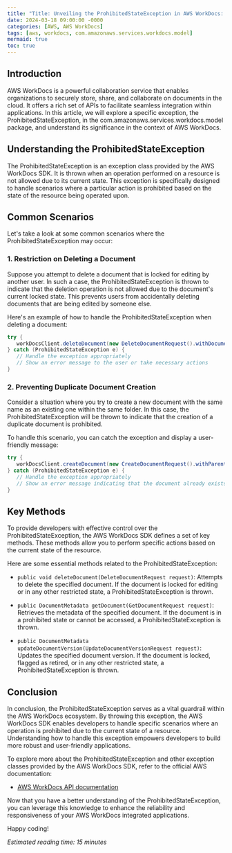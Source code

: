 ```yaml
---
title: "Title: Unveiling the ProhibitedStateException in AWS WorkDocs: A Deep Dive into Its Implementation"
date: 2024-03-18 09:00:00 -0000
categories: [AWS, AWS WorkDocs]
tags: [aws, workdocs, com.amazonaws.services.workdocs.model]
mermaid: true
toc: true
---
```



## Introduction
  
AWS WorkDocs is a powerful collaboration service that enables organizations to securely store, share, and collaborate on documents in the cloud. It offers a rich set of APIs to facilitate seamless integration within applications. In this article, we will explore a specific exception, the ProhibitedStateException, in the com.amazonaws.services.workdocs.model package, and understand its significance in the context of AWS WorkDocs.

## Understanding the ProhibitedStateException

The ProhibitedStateException is an exception class provided by the AWS WorkDocs SDK. It is thrown when an operation performed on a resource is not allowed due to its current state. This exception is specifically designed to handle scenarios where a particular action is prohibited based on the state of the resource being operated upon.

## Common Scenarios

Let's take a look at some common scenarios where the ProhibitedStateException may occur:

### 1. Restriction on Deleting a Document

Suppose you attempt to delete a document that is locked for editing by another user. In such a case, the ProhibitedStateException is thrown to indicate that the deletion operation is not allowed due to the document's current locked state. This prevents users from accidentally deleting documents that are being edited by someone else.

Here's an example of how to handle the ProhibitedStateException when deleting a document:

```java
try {
   workDocsClient.deleteDocument(new DeleteDocumentRequest().withDocumentId(documentId));
} catch (ProhibitedStateException e) {
   // Handle the exception appropriately
   // Show an error message to the user or take necessary actions
}
```

### 2. Preventing Duplicate Document Creation

Consider a situation where you try to create a new document with the same name as an existing one within the same folder. In this case, the ProhibitedStateException will be thrown to indicate that the creation of a duplicate document is prohibited.

To handle this scenario, you can catch the exception and display a user-friendly message:

```java
try {
   workDocsClient.createDocument(new CreateDocumentRequest().withParentFolderId(folderId).withName(documentName));
} catch (ProhibitedStateException e) {
   // Handle the exception appropriately
   // Show an error message indicating that the document already exists
}
```

## Key Methods

To provide developers with effective control over the ProhibitedStateException, the AWS WorkDocs SDK defines a set of key methods. These methods allow you to perform specific actions based on the current state of the resource.

Here are some essential methods related to the ProhibitedStateException:

- `public void deleteDocument(DeleteDocumentRequest request)`: Attempts to delete the specified document. If the document is locked for editing or in any other restricted state, a ProhibitedStateException is thrown.

- `public DocumentMetadata getDocument(GetDocumentRequest request)`: Retrieves the metadata of the specified document. If the document is in a prohibited state or cannot be accessed, a ProhibitedStateException is thrown.

- `public DocumentMetadata updateDocumentVersion(UpdateDocumentVersionRequest request)`: Updates the specified document version. If the document is locked, flagged as retired, or in any other restricted state, a ProhibitedStateException is thrown.

## Conclusion

In conclusion, the ProhibitedStateException serves as a vital guardrail within the AWS WorkDocs ecosystem. By throwing this exception, the AWS WorkDocs SDK enables developers to handle specific scenarios where an operation is prohibited due to the current state of a resource. Understanding how to handle this exception empowers developers to build more robust and user-friendly applications.

To explore more about the ProhibitedStateException and other exception classes provided by the AWS WorkDocs SDK, refer to the official AWS documentation:

- [AWS WorkDocs API documentation](https://docs.aws.amazon.com/workdocs/latest/api/Welcome.html)

Now that you have a better understanding of the ProhibitedStateException, you can leverage this knowledge to enhance the reliability and responsiveness of your AWS WorkDocs integrated applications.

Happy coding!

*Estimated reading time: 15 minutes*
